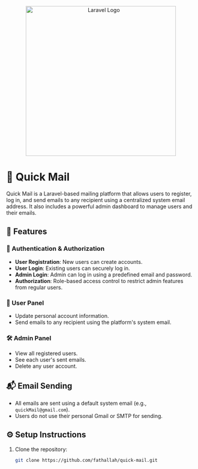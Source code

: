 <p align="center"><a href="https://laravel.com" target="_blank"><img src="https://raw.githubusercontent.com/laravel/art/master/logo-lockup/5%20SVG/2%20CMYK/1%20Full%20Color/laravel-logolockup-cmyk-red.svg" width="400" alt="Laravel Logo"></a></p>

# 📧 Quick Mail

Quick Mail is a Laravel-based mailing platform that allows users to register, log in, and send emails to any recipient using a centralized system email address. It also includes a powerful admin dashboard to manage users and their emails.

## 🚀 Features

### 🔐 Authentication & Authorization
- **User Registration**: New users can create accounts.
- **User Login**: Existing users can securely log in.
- **Admin Login**: Admin can log in using a predefined email and password.
- **Authorization**: Role-based access control to restrict admin features from regular users.

### 👤 User Panel
- Update personal account information.
- Send emails to any recipient using the platform's system email.

### 🛠️ Admin Panel
- View all registered users.
- See each user's sent emails.
- Delete any user account.

## 📬 Email Sending
- All emails are sent using a default system email (e.g., `quickMail@gmail.com`).
- Users do not use their personal Gmail or SMTP for sending.

## ⚙️ Setup Instructions

1. Clone the repository:
   ```bash
   git clone https://github.com/fathallah/quick-mail.git

